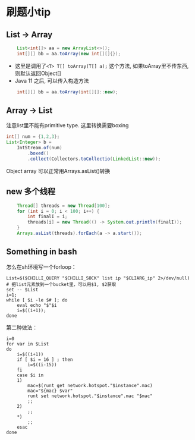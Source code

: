 # 刷题小tip
## List -> Array
```java
    List<int[]> aa = new ArrayList<>();
    int[][] bb = aa.toArray(new int[][]{});
```
- 这里是调用了`<T> T[] toArray(T[] a);` 这个方法, 如果toArray里不传东西, 则默认返回Object[]
- Java 11 之后, 可以传入构造方法
```java
    int[][] bb = aa.toArray(int[][]::new);
```

## Array -> List
注意list里不能有primitive type. 这里转换需要boxing
```java
int[] num = {1,2,3};
List<Integer> b = 
    IntStream.of(num)
        .boxed()
        .collect(Collectors.toCollectio(LinkedList::new));
```
Object array 可以正常用Arrays.asList()转换

## new 多个线程 
```java
    Thread[] threads = new Thread[100];
    for (int i = 0; i < 100; i++) {
        int finalI = i;
        threads[i] = new Thread(() -> System.out.println(finalI));
    }
    Arrays.asList(threads).forEach(a -> a.start());
```

## Something in bash
怎么在sh环境写一个forloop：
```
List=$($CHILLI_QUERY "$CHILLI_SOCK" list ip "$CLIARG_ip" 2>/dev/null)
# 把list元素放到一个bucket里，可以用$1, $2获取
set -- $List
i=1;
while [ $i -le $# ]; do
    eval echo "$"$i
    i=$((i+1));
done
```

第二种做法：
```
i=0
for var in $List
do
    i=$((i+1))
    if [ $i = 16 ] ; then
        i=$((i-15))
    fi
    case $i in
    1)
        mac=$(runt get network.hotspot."$instance".mac)
        mac="${mac} $var"
        runt set network.hotspot."$instance".mac "$mac"
        ;;
    2)
        ;;
    *)
        ;;
    esac
done
```